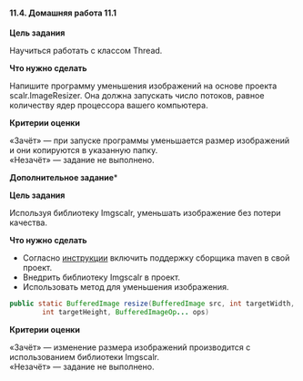 #### 11.4. Домашняя работа 11.1

**Цель задания**

Научиться работать с классом Thread.

**Что нужно сделать**

Напишите программу уменьшения изображений на основе проекта scalr.ImageResizer. Она должна запускать число потоков, равное количеству ядер процессора вашего компьютера.

**Критерии оценки**

«Зачёт» — при запуске программы уменьшается размер изображений и они копируются в указанную папку.  
«Незачёт» — задание не выполнено.

**Дополнительное задание***

**Цель задания**

Используя библиотеку Imgscalr, уменьшать изображение без потери качества.

**Что нужно сделать**

- Согласно [инструкции](https://www.notion.so/sendel/IDEA-Maven-671db52e43a6483cb2fbfb3736cdc7cf) включить поддержку сборщика maven в свой проект.
- Внедрить библиотеку Imgscalr в проект.
- Использовать метод для уменьшения изображения.

```java
public static BufferedImage resize(BufferedImage src, int targetWidth,
        int targetHeight, BufferedImageOp... ops)
```

**Критерии оценки**

«Зачёт» — изменение размера изображений производится с использованием библиотеки Imgscalr.  
«Незачёт» — задание не выполнено.
